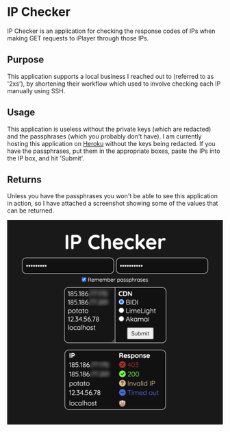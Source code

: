 # IP Checker

IP Checker is an application for checking the response codes of IPs when making GET requests to iPlayer through those IPs.

## Purpose

This application supports a local business I reached out to (referred to as '2xs'), by shortening their workflow which used to involve checking each IP manually using SSH.

## Usage

This application is useless without the private keys (which are redacted) and the passphrases (which you probably don't have).
I am currently hosting this application on [Heroku](http://ips-2xs.herokuapp.com/) without the keys being redacted.
If you have the passphrases, put them in the appropriate boxes, paste the IPs into the IP box, and hit 'Submit'.

## Returns

Unless you have the passphrases you won't be able to see this application in action, so I have attached a screenshot showing some of the values that can be returned.

![A screenshot showing some of the values that can be returned using this app](/images/screenshot.png)